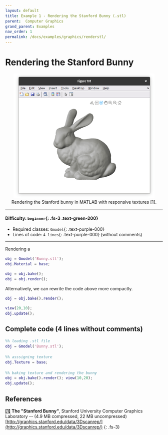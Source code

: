 ```yaml
---
layout: default
title: Example 1 - Rendering the Stanford Bunny (.stl)
parent:  Computer Graphics
grand_parent: Examples
nav_order: 1
permalink: /docs/examples/graphics/renderstl/
---
```


#  Rendering the Stanford Bunny

<div align="center"> <img src="./img/rotateBunny.gif" width="450"> </div>
<div align="center"> Rendering the Stanford bunny in MATLAB with responsive textures [1]. </div>

---

#### Difficulty: `beginner`{: .fs-3 .text-green-200}
 - Required classes: `Gmodel`{: .text-purple-000}
 - Lines of code: `4 lines`{: .text-purple-000} (without comments)

---

Rendering a 
```matlab
obj = Gmodel('Bunny.stl');  
obj.Material = base;  
```

``` matlab
obj = obj.bake();
obj = obj.render();
```
Alternatively, we can rewrite the code above more compactly.
``` matlab
obj = obj.bake().render();
```

```matlab
view(20,10);
obj.update();
```

## Complete code (4 lines without comments)
```matlab
%% loading .stl file
obj = Gmodel('Bunny.stl');
     
%% asssigning texture 
obj.Texture = base;

%% baking texture and rendering the bunny
obj = obj.bake().render(); view(10,20);
obj.update();
```

## References 
[**[1]**](http://graphics.stanford.edu/data/3Dscanrep/) **The "Stanford Bunny"**, Stanford University Computer Graphics Laboratory -- (4.9 MB compressed, 22 MB uncompressed) [http://graphics.stanford.edu/data/3Dscanrep/](http://graphics.stanford.edu/data/3Dscanrep/)
{: .fs-3} 
